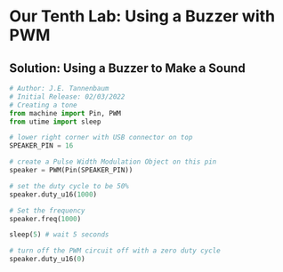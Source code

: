 # Our Tenth Lab: Using a Buzzer with PWM

## Solution: Using a Buzzer to Make a Sound

```python
# Author: J.E. Tannenbaum
# Initial Release: 02/03/2022
# Creating a tone
from machine import Pin, PWM
from utime import sleep

# lower right corner with USB connector on top
SPEAKER_PIN = 16

# create a Pulse Width Modulation Object on this pin
speaker = PWM(Pin(SPEAKER_PIN))

# set the duty cycle to be 50%
speaker.duty_u16(1000)

# Set the frequency
speaker.freq(1000)

sleep(5) # wait 5 seconds

# turn off the PWM circuit off with a zero duty cycle
speaker.duty_u16(0)
```
